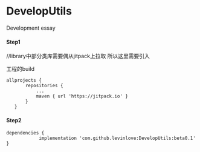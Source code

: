 # DevelopUtils
Development essay
#### Step1
 //library中部分类库需要偶从jitpack上拉取 所以这里需要引入
 
  工程的build
 ```
allprojects {
		repositories {
			...
			maven { url 'https://jitpack.io' }
		}
	}
  ```
#### Step2
```
dependencies {
	        implementation 'com.github.levinlove:DevelopUtils:beta0.1'
}
```
